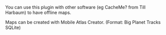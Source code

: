 You can use this plugin with other software (eg CacheMe? from Till Harbaum) to have offline maps.

Maps can be created with Mobile Atlas Creator.
(Format: Big Planet Tracks SQLite)